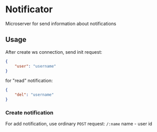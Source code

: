 # Notificator
Microserver for send information about notifications

## Usage

After create ws connection, send init request:
```json
{
    "user": "username"
}
```
for "read" notification:


```json
{
    "del": "username"
}
```

### Create notification
For add notification, use ordinary `POST` request:
`/:name`
name - user id

